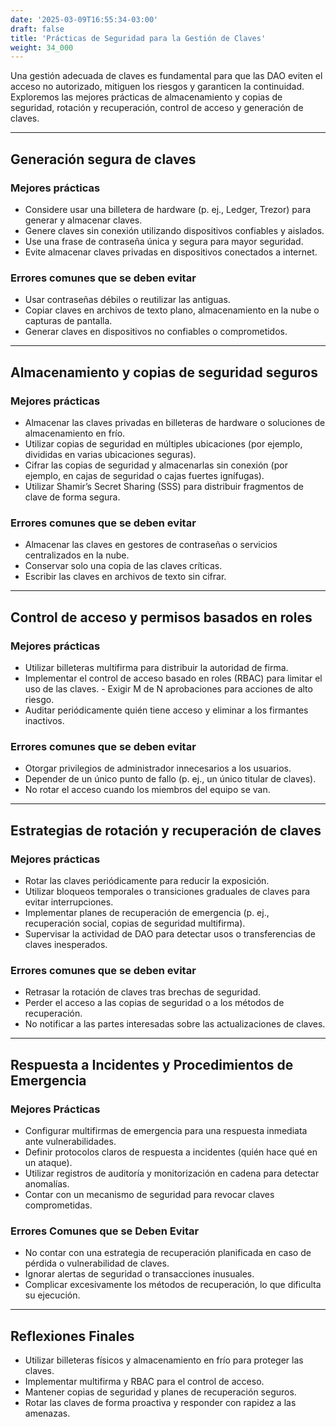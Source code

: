 ```yaml
---
date: '2025-03-09T16:55:34-03:00'
draft: false
title: 'Prácticas de Seguridad para la Gestión de Claves'
weight: 34_000
---
```


Una gestión adecuada de claves es fundamental para que las DAO eviten el acceso no autorizado, mitiguen los riesgos y garanticen la continuidad. Exploremos las mejores prácticas de almacenamiento y copias de seguridad, rotación y recuperación, control de acceso y generación de claves.

---

## **Generación segura de claves**

### **Mejores prácticas**
- Considere usar una billetera de hardware (p. ej., Ledger, Trezor) para generar y almacenar claves.
- Genere claves sin conexión utilizando dispositivos confiables y aislados.
- Use una frase de contraseña única y segura para mayor seguridad.
- Evite almacenar claves privadas en dispositivos conectados a internet.

### **Errores comunes que se deben evitar**
- Usar contraseñas débiles o reutilizar las antiguas.
- Copiar claves en archivos de texto plano, almacenamiento en la nube o capturas de pantalla.
- Generar claves en dispositivos no confiables o comprometidos.

---

## **Almacenamiento y copias de seguridad seguros**

### **Mejores prácticas**
- Almacenar las claves privadas en billeteras de hardware o soluciones de almacenamiento en frío.
- Utilizar copias de seguridad en múltiples ubicaciones (por ejemplo, divididas en varias ubicaciones seguras).
- Cifrar las copias de seguridad y almacenarlas sin conexión (por ejemplo, en cajas de seguridad o cajas fuertes ignífugas).
- Utilizar Shamir’s Secret Sharing (SSS) para distribuir fragmentos de clave de forma segura.

### **Errores comunes que se deben evitar**
- Almacenar las claves en gestores de contraseñas o servicios centralizados en la nube.
- Conservar solo una copia de las claves críticas.
- Escribir las claves en archivos de texto sin cifrar.

---

## **Control de acceso y permisos basados ​​en roles**

### **Mejores prácticas**
- Utilizar billeteras multifirma para distribuir la autoridad de firma.
- Implementar el control de acceso basado en roles (RBAC) para limitar el uso de las claves. - Exigir M de N aprobaciones para acciones de alto riesgo.
- Auditar periódicamente quién tiene acceso y eliminar a los firmantes inactivos.

### **Errores comunes que se deben evitar**
- Otorgar privilegios de administrador innecesarios a los usuarios.
- Depender de un único punto de fallo (p. ej., un único titular de claves).
- No rotar el acceso cuando los miembros del equipo se van.

---

## **Estrategias de rotación y recuperación de claves**

### **Mejores prácticas**
- Rotar las claves periódicamente para reducir la exposición.
- Utilizar bloqueos temporales o transiciones graduales de claves para evitar interrupciones.
- Implementar planes de recuperación de emergencia (p. ej., recuperación social, copias de seguridad multifirma).
- Supervisar la actividad de DAO para detectar usos o transferencias de claves inesperados.

### **Errores comunes que se deben evitar**
- Retrasar la rotación de claves tras brechas de seguridad.
- Perder el acceso a las copias de seguridad o a los métodos de recuperación.
- No notificar a las partes interesadas sobre las actualizaciones de claves.

---

## **Respuesta a Incidentes y Procedimientos de Emergencia**

### **Mejores Prácticas**
- Configurar multifirmas de emergencia para una respuesta inmediata ante vulnerabilidades.
- Definir protocolos claros de respuesta a incidentes (quién hace qué en un ataque).
- Utilizar registros de auditoría y monitorización en cadena para detectar anomalías.
- Contar con un mecanismo de seguridad para revocar claves comprometidas.

### **Errores Comunes que se Deben Evitar**
- No contar con una estrategia de recuperación planificada en caso de pérdida o vulnerabilidad de claves.
- Ignorar alertas de seguridad o transacciones inusuales.
- Complicar excesivamente los métodos de recuperación, lo que dificulta su ejecución.

- ---

## **Reflexiones Finales**
- Utilizar billeteras físicos y almacenamiento en frío para proteger las claves.
- Implementar multifirma y RBAC para el control de acceso.
- Mantener copias de seguridad y planes de recuperación seguros.
- Rotar las claves de forma proactiva y responder con rapidez a las amenazas.